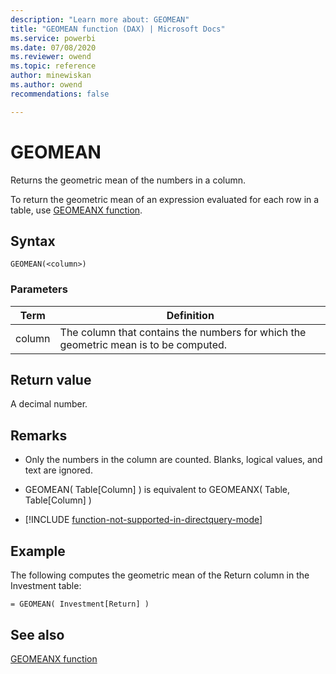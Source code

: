 ```yaml
---
description: "Learn more about: GEOMEAN"
title: "GEOMEAN function (DAX) | Microsoft Docs"
ms.service: powerbi 
ms.date: 07/08/2020
ms.reviewer: owend
ms.topic: reference
author: minewiskan
ms.author: owend 
recommendations: false

---
```

# GEOMEAN
  
Returns the geometric mean of the numbers in a column.  
  
To return the geometric mean of an expression evaluated for each row in a table, use [GEOMEANX function](geomeanx-function-dax.md).  
  
## Syntax  
  
```dax
GEOMEAN(<column>)  
```
  
### Parameters  
  
|Term|Definition|  
|--------|--------------|  
|column|The column that contains the numbers for which the geometric mean is to be computed.|  
  
## Return value

A decimal number.  
  
## Remarks

- Only the numbers in the column are counted. Blanks, logical values, and text are ignored.  
  
- GEOMEAN( Table[Column] ) is equivalent to GEOMEANX( Table, Table[Column] )  

- [!INCLUDE [function-not-supported-in-directquery-mode](includes/function-not-supported-in-directquery-mode.md)]

## Example

The following computes the geometric mean of the Return column in the Investment table:  
  
```dax
= GEOMEAN( Investment[Return] )  
```
  
## See also

[GEOMEANX function](geomeanx-function-dax.md)  
